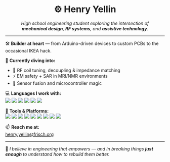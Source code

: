 <h1 align="center">⚙️ Henry Yellin</h1>

<p align="center">
  <em>High school engineering student exploring the intersection of<br>
  <strong>mechanical design</strong>, <strong>RF systems</strong>, and <strong>assistive technology</strong>.</em>
</p>

---

🛠️ <strong>Builder at heart</strong> — from Arduino-driven devices to custom PCBs to the occasional IKEA hack.

🚀 <strong>Currently diving into:</strong>
- 🔄 RF coil tuning, decoupling & impedance matching
- ⚡ EM safety + SAR in MRI/NMR environments
- 🧠 Sensor fusion and microcontroller magic

💻 <strong>Languages I work with:</strong>  
<span align="center">
  <img src="https://img.shields.io/badge/C++-00599C?style=flat&logo=c%2b%2b&logoColor=white"/>
  <img src="https://img.shields.io/badge/Python-3670A0?style=flat&logo=python&logoColor=white"/>
  <img src="https://img.shields.io/badge/Java-007396?style=flat&logo=java&logoColor=white"/>
  <img src="https://img.shields.io/badge/C-000000?style=flat&logo=c&logoColor=white"/>
  <img src="https://img.shields.io/badge/HTML5-E34F26?style=flat&logo=html5&logoColor=white"/>
  <img src="https://img.shields.io/badge/JavaScript-F7DF1E?style=flat&logo=javascript&logoColor=black"/>
</span>

🔧 <strong>Tools & Platforms:</strong>  
<span align="center">
  <img src="https://img.shields.io/badge/KiCad-314CB0?style=flat&logo=kicad&logoColor=white"/>
  <img src="https://img.shields.io/badge/Gerber-F57C00?style=flat&logoColor=white"/>
  <img src="https://img.shields.io/badge/PCB%20Milling-228B22?style=flat"/>
  <img src="https://img.shields.io/badge/Arduino-00979D?style=flat&logo=arduino&logoColor=white"/>
  <img src="https://img.shields.io/badge/Fusion360-1793D1?style=flat&logo=autodesk&logoColor=white"/>
  <img src="https://img.shields.io/badge/Onshape-0175C2?style=flat&logo=onshape&logoColor=white"/>
  <img src="https://img.shields.io/badge/SolidWorks-0072C6?style=flat&logo=solidworks&logoColor=white"/>
  <img src="https://img.shields.io/badge/Tableau-E97627?style=flat&logo=tableau&logoColor=white"/>
  <img src="https://img.shields.io/badge/VS%20Code-007ACC?style=flat&logo=visual-studio-code&logoColor=white"/>
</span>

📫 <strong>Reach me at:</strong>  
<a href="mailto:henry.yellin@frisch.org">henry.yellin@frisch.org</a>

---

🧩 <em>I believe in engineering that empowers — and in breaking things <strong>just enough</strong> to understand how to rebuild them better.</em>
